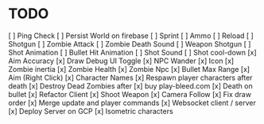 # TODO
[ ] Ping Check
[ ] Persist World on firebase
[ ] Sprint
[ ] Ammo
[ ] Reload
[ ] Shotgun
[ ] Zombie Attack
[ ] Zombie Death Sound
[ ] Weapon Shotgun
[ ] Shot Animation
[ ] Bullet Hit Animation
[ ] Shot Sound
[ ] Shot cool-down
[x] Aim Accuracy
[x] Draw Debug UI Toggle 
[x] NPC Wander
[x] Icon
[x] Zombie inertia
[x] Zombie Health
[x] Zombie Npc
[x] Bullet Max Range
[x] Aim (Right Click)
[x] Character Names
[x] Respawn player characters after death
[x] Destroy Dead Zombies after
[x] buy play-bleed.com
[x] Death on bullet
[x] Refactor Client
[x] Shoot Weapon
[x] Camera Follow
[x] Fix draw order
[x] Merge update and player commands
[x] Websocket client / server
[x] Deploy Server on GCP
[x] Isometric characters